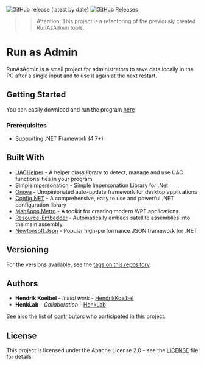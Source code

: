 ![GitHub release (latest by date)](https://img.shields.io/github/v/release/HendrikKoelbel/RunAsAdmin)
![GitHub Releases](https://img.shields.io/github/downloads/HendrikKoelbel/RunAsAdmin/latest/total)

>> Attention: This project is a refactoring of the previously created RunAsAdmin tools.

# Run as Admin

RunAsAdmin is a small project for administrators to save data locally in the PC after a single input and to use it again at the next restart.

## Getting Started
You can easily download and run the program [here](https://github.com/HendrikKoelbel/RunAsAdmin/releases/latest)

### Prerequisites

- Supporting .NET Framework (4.7+)

## Built With

* [UACHelper](https://github.com/falahati/UACHelper) - A helper class library to detect, manage and use UAC functionalities in your program
* [SimpleImpersonation](https://github.com/mj1856/SimpleImpersonation) - Simple Impersonation Library for .Net
* [Onova](https://github.com/Tyrrrz/Onova) - Unopinionated auto-update framework for desktop applications
* [Config.NET](https://github.com/aloneguid/config) - A comprehensive, easy to use and powerful .NET configuration library
* [MahApps.Metro](https://github.com/MahApps/MahApps.Metro) - A toolkit for creating modern WPF applications
* [Resource-Embedder](https://github.com/MarcStan/resource-embedder) - Automatically embeds satellite assemblies into the main assembly
* [Newtonsoft.Json](https://github.com/JamesNK/Newtonsoft.Json) - Popular high-performance JSON framework for .NET

## Versioning

For the versions available, see the [tags on this repository](https://github.com/HendrikKoelbel/RunAsAdmin/tags). 

## Authors

* **Hendrik Koelbel** - *Initial work* - [HendrikKoelbel](https://github.com/HendrikKoelbel)
* **HenkLab** - *Collaboration* - [HenkLab](https://github.com/HenkLab)

See also the list of [contributors](https://github.com/HendrikKoelbel/RunAsAdmin/contributors) who participated in this project.

## License

This project is licensed under the Apache License 2.0 - see the [LICENSE](LICENSE) file for details
